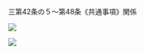 三第42条の５～第48条《共通事項》関係

![](https://www.nta.go.jp/tmp/be1068c0-2a0d-478f-acb8-8b49bc32cdc8/images/151e0f84edc65cee7a5935daa35f17a96d6e90591f6ef49f2dd204bcc8b19a6d.jpg)

![](https://www.nta.go.jp/tmp/be1068c0-2a0d-478f-acb8-8b49bc32cdc8/images/b8a555c41739608fadcb2539bb18ce9a3b65749c64a2965575874451f6cf985f.jpg)